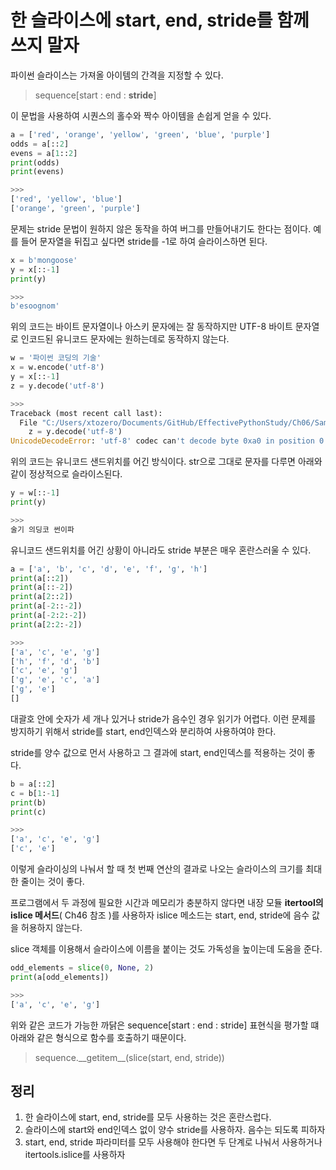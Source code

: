 # 한 슬라이스에 start, end, stride를 함께 쓰지 말자

파이썬 슬라이스는 가져올 아이템의 간격을 지정할 수 있다.
> sequence[start : end : __stride__]

이 문법을 사용하여 시퀀스의 홀수와 짝수 아이템을 손쉽게 얻을 수 있다.
```py
a = ['red', 'orange', 'yellow', 'green', 'blue', 'purple']
odds = a[::2]
evens = a[1::2]
print(odds)
print(evens)

>>>
['red', 'yellow', 'blue']
['orange', 'green', 'purple']
```

문제는 stride 문법이 원하지 않은 동작을 하여 버그를 만들어내기도 한다는 점이다. 예를 들어 문자열을 뒤집고 싶다면 stride를 -1로 하여 슬라이스하면 된다.
```py
x = b'mongoose'
y = x[::-1]
print(y)

>>>
b'esoognom'
```

위의 코드는 바이트 문자열이나 아스키 문자에는 잘 동작하지만 UTF-8 바이트 문자열로 인코드된 유니코드 문자에는 원하는데로 동작하지 않는다.
```py
w = '파이썬 코딩의 기술'
x = w.encode('utf-8')
y = x[::-1]
z = y.decode('utf-8')

>>>
Traceback (most recent call last):
  File "C:/Users/xtozero/Documents/GitHub/EffectivePythonStudy/Ch06/SampleCode/Ch06.py", line 14, in <module>
    z = y.decode('utf-8')
UnicodeDecodeError: 'utf-8' codec can't decode byte 0xa0 in position 0: invalid start byte
```

위의 코드는 유니코드 샌드위치를 어긴 방식이다. str으로 그대로 문자를 다루면 아래와 같이 정상적으로 슬라이스된다.
```py
y = w[::-1]
print(y)

>>>
술기 의딩코 썬이파
```

유니코드 샌드위치를 어긴 상황이 아니라도 stride 부분은 매우 혼란스러울 수 있다.
```py
a = ['a', 'b', 'c', 'd', 'e', 'f', 'g', 'h']
print(a[::2])
print(a[::-2])
print(a[2::2])
print(a[-2::-2])
print(a[-2:2:-2])
print(a[2:2:-2])

>>>
['a', 'c', 'e', 'g']
['h', 'f', 'd', 'b']
['c', 'e', 'g']
['g', 'e', 'c', 'a']
['g', 'e']
[]
```

대괄호 안에 숫자가 세 개나 있거나 stride가 음수인 경우 읽기가 어렵다. 이런 문제를 방지하기 위해서 stride를 start, end인덱스와 분리하여 사용하여야 한다.

stride를 양수 값으로 먼서 사용하고 그 결과에 start, end인덱스를 적용하는 것이 좋다.
```py
b = a[::2]
c = b[1:-1]
print(b)
print(c)

>>>
['a', 'c', 'e', 'g']
['c', 'e']
```

이렇게 슬라이싱의 나눠서 할 때 첫 번째 연산의 결과로 나오는 슬라이스의 크기를 최대한 줄이는 것이 좋다.

프로그램에서 두 과정에 필요한 시간과 메모리가 충분하지 않다면 내장 모듈 __itertool의 islice 메서드__( Ch46 참조 )를 사용하자 islice 메소드는 start, end, stride에 음수 값을 허용하지 않는다.

slice 객체를 이용해서 슬라이스에 이름을 붙이는 것도 가독성을 높이는데 도움을 준다.
```py
odd_elements = slice(0, None, 2)
print(a[odd_elements])

>>>
['a', 'c', 'e', 'g']
```

위와 같은 코드가 가능한 까닭은 sequence[start : end : stride] 표현식을 평가할 떄 아래와 같은 형식으로 함수를 호출하기 때문이다.
> sequence.\_\_getitem\_\_(slice(start, end, stride))

## 정리
1. 한 슬라이스에 start, end, stride를 모두 사용하는 것은 혼란스럽다.
2. 슬라이스에 start와 end인덱스 없이 양수 stride를 사용하자. 음수는 되도록 피하자
3. start, end, stride 파라미터를 모두 사용해야 한다면 두 단계로 나눠서 사용하거나 itertools.islice를 사용하자